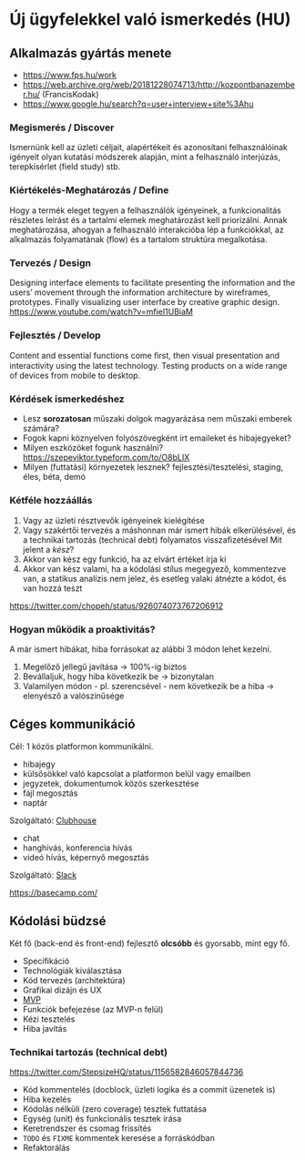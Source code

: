 # Új ügyfelekkel való ismerkedés (HU)

## Alkalmazás gyártás menete

- https://www.fps.hu/work
- https://web.archive.org/web/20181228074713/http://kozpontbanazember.hu/ (FrancisKodak)
- https://www.google.hu/search?q=user+interview+site%3Ahu

### Megismerés / Discover

Ismernünk kell az üzleti céljait, alapértékeit
és azonosítani felhasználóinak igényeit
olyan kutatási módszerek alapján,
mint a felhasználó interjúzás, terepkísérlet (field study) stb.

### Kiértékelés-Meghatározás / Define

Hogy a termék eleget tegyen a felhasználók igényeinek,
a funkcionalitás részletes leírást
és a tartalmi elemek meghatározást kell priorizálni.
Annak meghatározása, ahogyan a felhasználó interakcióba lép a funkciókkal,
az alkalmazás folyamatának (flow) és a tartalom struktúra megalkotása.

### Tervezés / Design

Designing interface elements to facilitate presenting the information
and the users’ movement through the information architecture by wireframes, prototypes.
Finally visualizing user interface by creative graphic design.
https://www.youtube.com/watch?v=mfieI1UBiaM

### Fejlesztés / Develop

Content and essential functions come ﬁrst,
then visual presentation and interactivity using the latest technology.
Testing products on a wide range of devices from mobile to desktop.


### Kérdések ismerkedéshez

- Lesz **sorozatosan** műszaki dolgok magyarázása nem műszaki emberek számára?
- Fogok kapni köznyelven folyószövegként írt emaileket és hibajegyeket?
- Milyen eszközöket fogunk használni?
  https://szepeviktor.typeform.com/to/O8bLIX
- Milyen (futtatási) környezetek lesznek?
  fejlesztési/tesztelési, staging, éles, béta, demó

### Kétféle hozzáállás

1. Vagy az üzleti résztvevők igényeinek kielégítése
2. Vagy szakértői tervezés a máshonnan már ismert hibák elkerülésével,
   és a technikai tartozás (technical debt) folyamatos visszafizetésével
Mit jelent a _kész_?
1. Akkor van kész egy funkció, ha az elvárt értéket írja ki
2. Akkor van kész valami, ha a kódolási stílus megegyező, kommentezve van, a statikus analízis nem jelez,
   és esetleg valaki átnézte a kódot, és van hozzá teszt

https://twitter.com/chopeh/status/926074073767206912

### Hogyan működik a proaktivitás?

A már ismert hibákat, hiba forrásokat az alábbi 3 módon lehet kezelni.

1. Megelőző jellegű javítása → 100%-ig biztos
2. Bevállaljuk, hogy hiba következik be → bizonytalan
3. Valamilyen módon - pl. szerencsével - nem következik be a hiba → elenyésző a valószínűsége


## Céges kommunikáció

Cél: 1 közös platformon kommunikálni.

- hibajegy
- külsősökkel való kapcsolat a platformon belül vagy emailben
- jegyzetek, dokumentumok közös szerkesztése
- fájl megosztás
- naptár

Szolgáltató: [Clubhouse](https://clubhouse.io/)

* chat
* hanghívás, konferencia hívás
* videó hívás, képernyő megosztás

Szolgáltató: [Slack](https://slack.com/)

https://basecamp.com/


## Kódolási büdzsé

Két fő (back-end és front-end) fejlesztő **olcsóbb** és gyorsabb, mint egy fő.

- Specifikáció
- Technológiák kiválasztása
- Kód tervezés (architektúra)
- Grafikai dizájn és UX
- [MVP](https://en.wikipedia.org/wiki/Minimum_viable_product)
- Funkciók befejezése (az MVP-n felül)
- Kézi tesztelés
- Hiba javítás

### Technikai tartozás (technical debt)

https://twitter.com/StepsizeHQ/status/1156582846057844736

- Kód kommentelés (docblock, üzleti logika és a commit üzenetek is)
- Hiba kezelés
- Kódolás nélküli (zero coverage) tesztek futtatása
- Egység (unit) és funkcionális tesztek írása
- Keretrendszer és csomag frissítés
- `TODO` és `FIXME` kommentek keresése a forráskódban
- Refaktorálás
